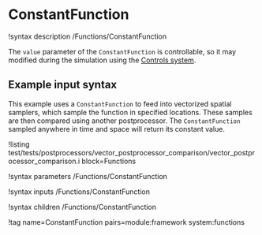 # ConstantFunction

!syntax description /Functions/ConstantFunction

The `value` parameter of the `ConstantFunction` is controllable, so it may modified
during the simulation using the [Controls system](syntax/Controls/index.md).

## Example input syntax

This example uses a `ConstantFunction` to feed into vectorized spatial samplers, which
sample the function in specified locations. These samples are then compared using
another postprocessor. The `ConstantFunction` sampled anywhere in time and space will
return its constant value.

!listing test/tests/postprocessors/vector_postprocessor_comparison/vector_postprocessor_comparison.i block=Functions

!syntax parameters /Functions/ConstantFunction

!syntax inputs /Functions/ConstantFunction

!syntax children /Functions/ConstantFunction

!tag name=ConstantFunction pairs=module:framework system:functions
